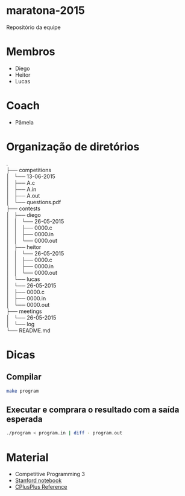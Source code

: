 # maratona-2015
Repositório da equipe

# Membros
* Diego
* Heitor
* Lucas

# Coach
* Pâmela

# Organização de diretórios
.  
├── competitions  
│   └── 13-06-2015  
│       ├── A.c  
│       ├── A.in  
│       ├── A.out  
│       └── questions.pdf  
├── contests  
│   ├── diego  
│   │   └── 26-05-2015  
│   │       ├── 0000.c  
│   │       ├── 0000.in  
│   │       └── 0000.out  
│   ├── heitor  
│   │   └── 26-05-2015  
│   │       ├── 0000.c  
│   │       ├── 0000.in  
│   │       └── 0000.out  
│   └── lucas  
│       └── 26-05-2015  
│           ├── 0000.c  
│           ├── 0000.in  
│           └── 0000.out  
├── meetings  
│   └── 26-05-2015  
│       └── log  
└── README.md  

# Dicas
## Compilar
```bash
make program
```
## Executar e comprara o resultado com a saída esperada
```bash
./program < program.in | diff - program.out
```
# Material
* Competitive Programming 3
* [Stanford notebook](http://stanford.edu/~liszt90/acm/notebook.html)
* [CPlusPlus Reference](http://www.cplusplus.com/reference/)
